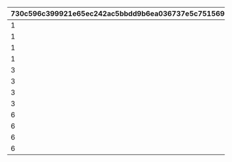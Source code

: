 |730c596c399921e65ec242ac5bbdd9b6ea036737e5c7515698d9b31b0c30edbb|80033d7a2ee609151fbcd50b2d373394d0a7600d214e58e16d40ebcee802eaf5|19c7df05e0a1fddf9311b5448b0ef621070a96bc1c88424bf6db2da3629ecd18|c097cda1e01d41fd2d4fc410e29ea4e4e19e225a42e93f8320ffd55399dfbf26|
| --- | --- | --- | --- |
|1|1|0|1|
|1|1|175|2|
|1|1|420|3|
|1|1|700|4|
|3|1|1400|5|
|3|1|2100|6|
|3|1|2800|7|
|3|1|4200|8|
|6|1|6300|9|
|6|1|9100|10|
|6|1|12600|11|
|6|1|16800|12|